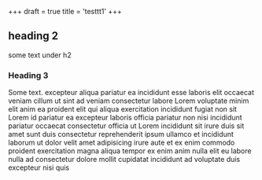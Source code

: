 +++
draft = true
title = 'testtt1'
+++

## heading 2

some text under h2

### Heading 3

Some text.
excepteur aliqua pariatur ea incididunt esse laboris elit occaecat veniam cillum ut sint ad veniam consectetur labore Lorem voluptate minim elit anim ea proident elit qui aliqua exercitation incididunt fugiat non sit Lorem id pariatur ea excepteur laboris officia pariatur non nisi incididunt pariatur occaecat consectetur officia ut Lorem incididunt sit irure duis sit amet sunt duis consectetur reprehenderit ipsum ullamco et incididunt laborum ut dolor velit amet adipisicing irure aute et ex enim commodo proident exercitation magna aliqua tempor ex enim anim nulla elit eu labore nulla ad consectetur dolore mollit cupidatat incididunt ad voluptate duis excepteur nisi quis
